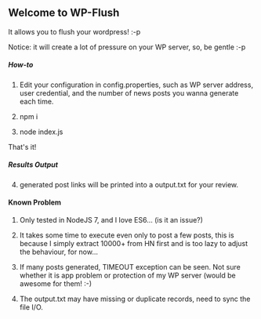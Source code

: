 ## Welcome to WP-Flush

It allows you to flush your wordpress! :-p

Notice: it will create a lot of pressure on your WP server, so, be gentle :-p

##### How-to

1. Edit your configuration in config.properties, such as WP server address, user credential, and the number of news posts you wanna generate each time.

2. npm i

3. node index.js

That's it!

##### Results Output

4. generated post links will be printed into a output.txt for your review.

#### Known Problem

1. Only tested in NodeJS 7, and I love ES6... (is it an issue?)

2. It takes some time to execute even only to post a few posts, this is because I simply extract 10000+ from HN first and is too lazy to adjust the behaviour, for now...

3. If many posts generated, TIMEOUT exception can be seen. Not sure whether it is app problem or protection of my WP server (would be awesome for them! :-)

4. The output.txt may have missing or duplicate records, need to sync the file I/O.